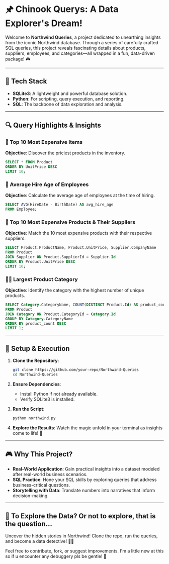 # 🖈️ Chinook Querys: A Data Explorer's Dream!

Welcome to **Northwind Queries**, a project dedicated to unearthing insights from the iconic Northwind database. Through a series of carefully crafted SQL queries, this project reveals fascinating details about products, suppliers, employees, and categories—all wrapped in a fun, data-driven package! 🎮

---

## 🔧 Tech Stack

- **SQLite3**: A lightweight and powerful database solution.  
- **Python**: For scripting, query execution, and reporting.  
- **SQL**: The backbone of data exploration and analysis.  

---

## 🔍 Query Highlights & Insights

### 🎁 Top 10 Most Expensive Items

**Objective**: Discover the priciest products in the inventory.  

```sql
SELECT * FROM Product
ORDER BY UnitPrice DESC
LIMIT 10;
```

### 🎉 Average Hire Age of Employees

**Objective**: Calculate the average age of employees at the time of hiring.  

```sql
SELECT AVG(HireDate - BirthDate) AS avg_hire_age
FROM Employee;
```
### 🛒 Top 10 Most Expensive Products & Their Suppliers

**Objective**: Match the 10 most expensive products with their respective suppliers.  

```sql
SELECT Product.ProductName, Product.UnitPrice, Supplier.CompanyName
FROM Product
JOIN Supplier ON Product.SupplierId = Supplier.Id
ORDER BY Product.UnitPrice DESC
LIMIT 10;
```
### 🏋️‍♂️ Largest Product Category

**Objective**: Identify the category with the highest number of unique products.  

```sql
SELECT Category.CategoryName, COUNT(DISTINCT Product.Id) AS product_count
FROM Product
JOIN Category ON Product.CategoryId = Category.Id
GROUP BY Category.CategoryName
ORDER BY product_count DESC
LIMIT 1;
```

---

## 🔧 Setup & Execution

1. **Clone the Repository**:
   ```bash
   git clone https://github.com/your-repo/Northwind-Queries
   cd Northwind-Queries
   ```

2. **Ensure Dependencies**:
   - Install Python if not already available.
   - Verify SQLite3 is installed.

3. **Run the Script**:
   ```bash
   python northwind.py
   ```

4. **Explore the Results**: Watch the magic unfold in your terminal as insights come to life! 🌟

---

## 🎮 Why This Project?

- **Real-World Application**: Gain practical insights into a dataset modeled after real-world business scenarios.  
- **SQL Practice**: Hone your SQL skills by exploring queries that address business-critical questions.  
- **Storytelling with Data**: Translate numbers into narratives that inform decision-making.  

---

## 🚀 To Explore the Data? Or not to explore, that is the question...

Uncover the hidden stories in Northwind! Clone the repo, run the queries, and become a data detective! 🕵️‍♂️

Feel free to contribute, fork, or suggest improvements. I'm a little new at this so if u encounter any debuggery pls be gentle! 🌈

